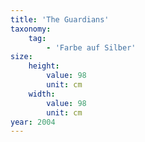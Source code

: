 ```yaml
---
title: 'The Guardians'
taxonomy:
    tag:
        - 'Farbe auf Silber'
size:
    height:
        value: 98
        unit: cm
    width:
        value: 98
        unit: cm
year: 2004
---
```


